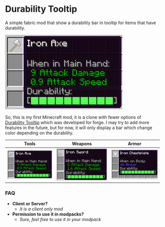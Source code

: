 # Durability Tooltip

A simple fabric mod that show a durability bar in tooltip for items that have durability.

![Durability Tooltip](docs/axe_durability.gif)

So, this is my first Minecraft mod, it is a clone with fewer options of [Durability Tooltip](https://modrinth.com/mod/durability-tooltip) which was developed for forge.
I may try to add more features in the future, but for now, it will only display a bar which change color depending on the durability.

| Tools                    | Weapons                   | Armor                    |
:-------------------------:|:-------------------------:|:-------------------------:
![axe full](docs/axe_full.png) | ![sword full](docs/sword_full.png) | ![chestplate full](docs/chestplate_full.png)

### FAQ
* **Client or Server?**  
  * *It is a client only mod*
* **Permission to use it in modpacks?**
  * *Sure, feel free to use it in your modpack*